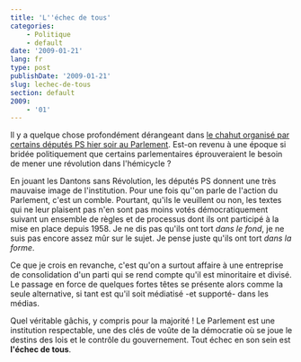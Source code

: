 ```yaml
---
title: 'L''échec de tous'
categories:
    - Politique
    - default
date: '2009-01-21'
lang: fr
type: post
publishDate: '2009-01-21'
slug: lechec-de-tous
section: default
2009:
    - '01'
---
```


Il y a quelque chose profondément dérangeant dans [le chahut organisé par certains députés PS hier soir au Parlement](http://tempsreel.nouvelobs.com/libertes-sous-pression/20090121.OBS0698/travail-legislatif-les-deputes-ps-manifestent.html). Est-on revenu à une époque si bridée politiquement que certains parlementaires éprouveraient le besoin de mener une révolution dans l'hémicycle&nbsp;?

En jouant les Dantons sans Révolution, les députés PS donnent une très mauvaise image de l'institution. Pour une fois qu''on parle de l'action du Parlement, c'est un comble. Pourtant, qu'ils le veuillent ou non, les textes qui ne leur plaisent pas n'en sont pas moins votés démocratiquement suivant un ensemble de règles et de processus dont ils ont participé à la mise en place depuis 1958\. Je ne dis pas qu'ils ont tort _dans le fond_, je ne suis pas encore assez mûr sur le sujet. Je pense juste qu'ils ont tort _dans la forme_.

Ce que je crois en revanche, c'est qu'on a surtout affaire à une entreprise de consolidation d'un parti qui se rend compte qu'il est minoritaire et divisé. Le passage en force de quelques fortes têtes se présente alors comme la seule alternative, si tant est qu'il soit médiatisé -et supporté- dans les médias.

Quel véritable gâchis, y compris pour la majorité&nbsp;! Le Parlement est une institution respectable, une des clés de voûte de la démocratie où se joue le destins des lois et le contrôle du gouvernement. Tout échec en son sein est **l'échec de tous**.